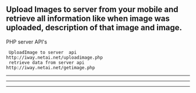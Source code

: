 Upload Images to server from your mobile and retrieve all information like when image was uploaded, description of that image and image.  
--------------------------------------------------------
PHP server API's

     UploadImage to server  api           http://iway.netai.net/uploadimage.php
     retrieve data from server api        http://iway.netai.net/getimage.php
     
--------------------------------------------------------

--------------------------------------------------------

--------------------------------------------------------
